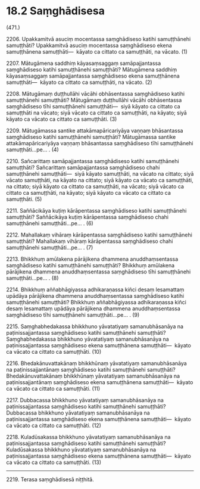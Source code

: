

# 18.2 Saṃghādisesa



(471.)

2206\. Upakkamitvā asuciṃ mocentassa saṃghādiseso katihi samuṭṭhānehi samuṭṭhāti? Upakkamitvā asuciṃ mocentassa saṃghādiseso ekena samuṭṭhānena samuṭṭhāti—  kāyato ca cittato ca samuṭṭhāti, na vācato. (1)

2207\. Mātugāmena saddhiṃ kāyasaṃsaggaṃ samāpajjantassa saṃghādiseso katihi samuṭṭhānehi samuṭṭhāti? Mātugāmena saddhiṃ kāyasaṃsaggaṃ samāpajjantassa saṃghādiseso ekena samuṭṭhānena samuṭṭhāti—  kāyato ca cittato ca samuṭṭhāti, na vācato. (2)

2208\. Mātugāmaṃ duṭṭhullāhi vācāhi obhāsentassa saṃghādiseso katihi samuṭṭhānehi samuṭṭhāti? Mātugāmaṃ duṭṭhullāhi vācāhi obhāsentassa saṃghādiseso tīhi samuṭṭhānehi samuṭṭhāti—  siyā kāyato ca cittato ca samuṭṭhāti na vācato; siyā vācato ca cittato ca samuṭṭhāti, na kāyato; siyā kāyato ca vācato ca cittato ca samuṭṭhāti. (3)

2209\. Mātugāmassa santike attakāmapāricariyāya vaṇṇaṃ bhāsantassa saṃghādiseso katihi samuṭṭhānehi samuṭṭhāti? Mātugāmassa santike attakāmapāricariyāya vaṇṇaṃ bhāsantassa saṃghādiseso tīhi samuṭṭhānehi samuṭṭhāti…pe… . (4)

2210\. Sañcarittaṃ samāpajjantassa saṃghādiseso katihi samuṭṭhānehi samuṭṭhāti? Sañcarittaṃ samāpajjantassa saṃghādiseso chahi samuṭṭhānehi samuṭṭhāti—  siyā kāyato samuṭṭhāti, na vācato na cittato; siyā vācato samuṭṭhāti, na kāyato na cittato; siyā kāyato ca vācato ca samuṭṭhāti, na cittato; siyā kāyato ca cittato ca samuṭṭhāti, na vācato; siyā vācato ca cittato ca samuṭṭhāti, na kāyato; siyā kāyato ca vācato ca cittato ca samuṭṭhāti. (5)

2211\. Saññācikāya kuṭiṃ kārāpentassa saṃghādiseso katihi samuṭṭhānehi samuṭṭhāti? Saññācikāya kuṭiṃ kārāpentassa saṃghādiseso chahi samuṭṭhānehi samuṭṭhāti…pe… . (6)

2212\. Mahallakaṃ vihāraṃ kārāpentassa saṃghādiseso katihi samuṭṭhānehi samuṭṭhāti? Mahallakaṃ vihāraṃ kārāpentassa saṃghādiseso chahi samuṭṭhānehi samuṭṭhāti…pe… . (7)

2213\. Bhikkhuṃ amūlakena pārājikena dhammena anuddhaṃsentassa saṃghādiseso katihi samuṭṭhānehi samuṭṭhāti? Bhikkhuṃ amūlakena pārājikena dhammena anuddhaṃsentassa saṃghādiseso tīhi samuṭṭhānehi samuṭṭhāti…pe… . (8)

2214\. Bhikkhuṃ aññabhāgiyassa adhikaraṇassa kiñci desaṃ lesamattaṃ upādāya pārājikena dhammena anuddhaṃsentassa saṃghādiseso katihi samuṭṭhānehi samuṭṭhāti? Bhikkhuṃ aññabhāgiyassa adhikaraṇassa kiñci desaṃ lesamattaṃ upādāya pārājikena dhammena anuddhaṃsentassa saṃghādiseso tīhi samuṭṭhānehi samuṭṭhāti…pe… . (9)

2215\. Saṃghabhedakassa bhikkhuno yāvatatiyaṃ samanubhāsanāya na paṭinissajjantassa saṃghādiseso katihi samuṭṭhānehi samuṭṭhāti? Saṃghabhedakassa bhikkhuno yāvatatiyaṃ samanubhāsanāya na paṭinissajjantassa saṃghādiseso ekena samuṭṭhānena samuṭṭhāti—  kāyato ca vācato ca cittato ca samuṭṭhāti. (10)

2216\. Bhedakānuvattakānaṃ bhikkhūnaṃ yāvatatiyaṃ samanubhāsanāya na paṭinissajjantānaṃ saṃghādiseso katihi samuṭṭhānehi samuṭṭhāti? Bhedakānuvattakānaṃ bhikkhūnaṃ yāvatatiyaṃ samanubhāsanāya na paṭinissajjantānaṃ saṃghādiseso ekena samuṭṭhānena samuṭṭhāti—  kāyato ca vācato ca cittato ca samuṭṭhāti. (11)

2217\. Dubbacassa bhikkhuno yāvatatiyaṃ samanubhāsanāya na paṭinissajjantassa saṃghādiseso katihi samuṭṭhānehi samuṭṭhāti? Dubbacassa bhikkhuno yāvatatiyaṃ samanubhāsanāya na paṭinissajjantassa saṃghādiseso ekena samuṭṭhānena samuṭṭhāti—  kāyato ca vācato ca cittato ca samuṭṭhāti. (12)

2218\. Kuladūsakassa bhikkhuno yāvatatiyaṃ samanubhāsanāya na paṭinissajjantassa saṃghādiseso katihi samuṭṭhānehi samuṭṭhāti? Kuladūsakassa bhikkhuno yāvatatiyaṃ samanubhāsanāya na paṭinissajjantassa saṃghādiseso ekena samuṭṭhānena samuṭṭhāti—  kāyato ca vācato ca cittato ca samuṭṭhāti. (13)

---

2219\. Terasa saṃghādisesā niṭṭhitā.





